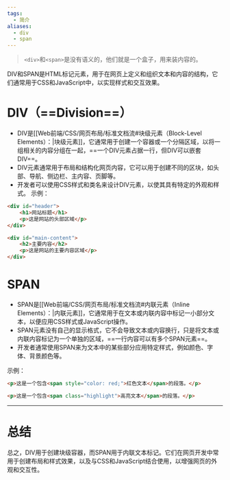 ```yaml
---
tags:
  - 简介
aliases:
  - div
  - span
---
```

> `<div>`和`<span>`是没有语义的，他们就是一个盒子，用来装内容的。

DIV和SPAN是HTML标记元素，用于在网页上定义和组织文本和内容的结构，它们通常用于CSS和JavaScript中，以实现样式和交互效果。

# DIV（==Division==）

   - DIV是[[Web前端/CSS/网页布局/标准文档流#块级元素（Block-Level Elements）：|块级元素]]，它通常用于创建一个容器或一个分隔区域，以将一组相关的内容分组在一起，==一个DIV元素占据一行，但DIV可以嵌套DIV==。
   - DIV元素通常用于布局和结构化网页内容，它可以用于创建不同的区块，如头部、导航、侧边栏、主内容、页脚等。
   - 开发者可以使用CSS样式和类名来设计DIV元素，以使其具有特定的外观和样式。
示例：
```html
<div id="header">
    <h1>网站标题</h1>
    <p>这是网站的头部区域</p>
</div>

<div id="main-content">
    <h2>主要内容</h2>
    <p>这是网站的主要内容区域</p>
</div>
```

# SPAN

   - SPAN是[[Web前端/CSS/网页布局/标准文档流#内联元素（Inline Elements）：|内联元素]]，它通常用于在文本或内联内容中标记一小部分文本，以便应用CSS样式或JavaScript操作。
   - SPAN元素没有自己的显示格式，它不会导致文本或内容换行，只是将文本或内联内容标记为一个单独的区域，==一行内容可以有多个SPAN元素==。
   - 开发者通常使用SPAN来为文本中的某些部分应用特定样式，例如颜色、字体、背景颜色等。

示例：
```html
<p>这是一个包含<span style="color: red;">红色文本</span>的段落。</p>

<p>这是一个包含<span class="highlight">高亮文本</span>的段落。</p>
```

---
# 总结

总之，DIV用于创建块级容器，而SPAN用于内联文本标记。它们在网页开发中常用于创建布局和样式效果，以及与CSS和JavaScript结合使用，以增强网页的外观和交互性。